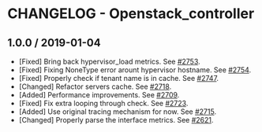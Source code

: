 # CHANGELOG - Openstack_controller

## 1.0.0 / 2019-01-04

* [Fixed] Bring back hypervisor_load metrics. See [#2753](https://github.com/DataDog/integrations-core/pull/2753).
* [Fixed] Fixing NoneType error arount hypervisor hostname. See [#2754](https://github.com/DataDog/integrations-core/pull/2754).
* [Fixed] Properly check if tenant name is in cache. See [#2747](https://github.com/DataDog/integrations-core/pull/2747).
* [Changed] Refactor servers cache. See [#2718](https://github.com/DataDog/integrations-core/pull/2718).
* [Added] Performance improvements. See [#2709](https://github.com/DataDog/integrations-core/pull/2709).
* [Fixed] Fix extra looping through check. See [#2723](https://github.com/DataDog/integrations-core/pull/2723).
* [Added] Use original tracing mechanism for now. See [#2715](https://github.com/DataDog/integrations-core/pull/2715).
* [Changed] Properly parse the interface metrics. See [#2621](https://github.com/DataDog/integrations-core/pull/2621).

